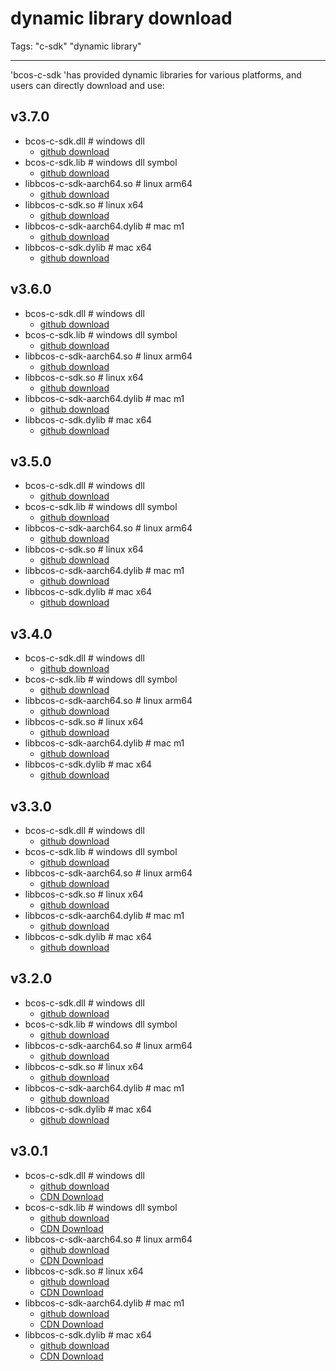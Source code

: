 # dynamic library download

Tags: "c-sdk" "dynamic library"

----------

 'bcos-c-sdk 'has provided dynamic libraries for various platforms, and users can directly download and use:

## v3.7.0

- bcos-c-sdk.dll    # windows dll
  - [github download](https://github.com/FISCO-BCOS/bcos-c-sdk/releases/download/v3.7.0/bcos-c-sdk.dll)
- bcos-c-sdk.lib    # windows dll symbol
  - [github download](https://github.com/FISCO-BCOS/bcos-c-sdk/releases/download/v3.7.0/bcos-c-sdk.lib)
- libbcos-c-sdk-aarch64.so  # linux arm64
  - [github download](https://github.com/FISCO-BCOS/bcos-c-sdk/releases/download/v3.7.0/libbcos-c-sdk-aarch64.so)
- libbcos-c-sdk.so  # linux x64
  - [github download](https://github.com/FISCO-BCOS/bcos-c-sdk/releases/download/v3.7.0/libbcos-c-sdk.so)
- libbcos-c-sdk-aarch64.dylib   # mac m1
  - [github download](https://github.com/FISCO-BCOS/bcos-c-sdk/releases/download/v3.7.0/libbcos-c-sdk-aarch64.dylib)
- libbcos-c-sdk.dylib   # mac x64
  - [github download](https://github.com/FISCO-BCOS/bcos-c-sdk/releases/download/v3.7.0/libbcos-c-sdk.dylib)

## v3.6.0

- bcos-c-sdk.dll    # windows dll
  - [github download](https://github.com/FISCO-BCOS/bcos-c-sdk/releases/download/v3.6.0/bcos-c-sdk.dll)
- bcos-c-sdk.lib    # windows dll symbol
  - [github download](https://github.com/FISCO-BCOS/bcos-c-sdk/releases/download/v3.6.0/bcos-c-sdk.lib)
- libbcos-c-sdk-aarch64.so  # linux arm64
  - [github download](https://github.com/FISCO-BCOS/bcos-c-sdk/releases/download/v3.6.0/libbcos-c-sdk-aarch64.so)
- libbcos-c-sdk.so  # linux x64
  - [github download](https://github.com/FISCO-BCOS/bcos-c-sdk/releases/download/v3.6.0/libbcos-c-sdk.so)
- libbcos-c-sdk-aarch64.dylib   # mac m1
  - [github download](https://github.com/FISCO-BCOS/bcos-c-sdk/releases/download/v3.6.0/libbcos-c-sdk-aarch64.dylib)
- libbcos-c-sdk.dylib   # mac x64
  - [github download](https://github.com/FISCO-BCOS/bcos-c-sdk/releases/download/v3.6.0/libbcos-c-sdk.dylib)

## v3.5.0

- bcos-c-sdk.dll    # windows dll
  - [github download](https://github.com/FISCO-BCOS/bcos-c-sdk/releases/download/v3.5.0/bcos-c-sdk.dll)
- bcos-c-sdk.lib    # windows dll symbol
  - [github download](https://github.com/FISCO-BCOS/bcos-c-sdk/releases/download/v3.5.0/bcos-c-sdk.lib)
- libbcos-c-sdk-aarch64.so  # linux arm64
  - [github download](https://github.com/FISCO-BCOS/bcos-c-sdk/releases/download/v3.5.0/libbcos-c-sdk-aarch64.so)
- libbcos-c-sdk.so  # linux x64
  - [github download](https://github.com/FISCO-BCOS/bcos-c-sdk/releases/download/v3.5.0/libbcos-c-sdk.so)
- libbcos-c-sdk-aarch64.dylib   # mac m1
  - [github download](https://github.com/FISCO-BCOS/bcos-c-sdk/releases/download/v3.5.0/libbcos-c-sdk-aarch64.dylib)
- libbcos-c-sdk.dylib   # mac x64
  - [github download](https://github.com/FISCO-BCOS/bcos-c-sdk/releases/download/v3.5.0/libbcos-c-sdk.dylib)

## v3.4.0

- bcos-c-sdk.dll    # windows dll
  - [github download](https://github.com/FISCO-BCOS/bcos-c-sdk/releases/download/v3.4.0/bcos-c-sdk.dll)
- bcos-c-sdk.lib    # windows dll symbol
  - [github download](https://github.com/FISCO-BCOS/bcos-c-sdk/releases/download/v3.4.0/bcos-c-sdk.lib)
- libbcos-c-sdk-aarch64.so  # linux arm64
  - [github download](https://github.com/FISCO-BCOS/bcos-c-sdk/releases/download/v3.4.0/libbcos-c-sdk-aarch64.so)
- libbcos-c-sdk.so  # linux x64
  - [github download](https://github.com/FISCO-BCOS/bcos-c-sdk/releases/download/v3.4.0/libbcos-c-sdk.so)
- libbcos-c-sdk-aarch64.dylib   # mac m1
  - [github download](https://github.com/FISCO-BCOS/bcos-c-sdk/releases/download/v3.4.0/libbcos-c-sdk-aarch64.dylib)
- libbcos-c-sdk.dylib   # mac x64
  - [github download](https://github.com/FISCO-BCOS/bcos-c-sdk/releases/download/v3.4.0/libbcos-c-sdk.dylib)

## v3.3.0

- bcos-c-sdk.dll    # windows dll
  - [github download](https://github.com/FISCO-BCOS/bcos-c-sdk/releases/download/v3.3.0/bcos-c-sdk.dll)
- bcos-c-sdk.lib    # windows dll symbol
  - [github download](https://github.com/FISCO-BCOS/bcos-c-sdk/releases/download/v3.3.0/bcos-c-sdk.lib)
- libbcos-c-sdk-aarch64.so  # linux arm64
  - [github download](https://github.com/FISCO-BCOS/bcos-c-sdk/releases/download/v3.3.0/libbcos-c-sdk-aarch64.so)
- libbcos-c-sdk.so  # linux x64
  - [github download](https://github.com/FISCO-BCOS/bcos-c-sdk/releases/download/v3.3.0/libbcos-c-sdk.so)
- libbcos-c-sdk-aarch64.dylib   # mac m1
  - [github download](https://github.com/FISCO-BCOS/bcos-c-sdk/releases/download/v3.3.0/libbcos-c-sdk-aarch64.dylib)
- libbcos-c-sdk.dylib   # mac x64
  - [github download](https://github.com/FISCO-BCOS/bcos-c-sdk/releases/download/v3.3.0/libbcos-c-sdk.dylib)

## v3.2.0

- bcos-c-sdk.dll    # windows dll
  - [github download](https://github.com/FISCO-BCOS/bcos-c-sdk/releases/download/v3.2.0/bcos-c-sdk.dll)
- bcos-c-sdk.lib    # windows dll symbol
  - [github download](https://github.com/FISCO-BCOS/bcos-c-sdk/releases/download/v3.2.0/bcos-c-sdk.lib)
- libbcos-c-sdk-aarch64.so  # linux arm64
  - [github download](https://github.com/FISCO-BCOS/bcos-c-sdk/releases/download/v3.2.0/libbcos-c-sdk-aarch64.so)
- libbcos-c-sdk.so  # linux x64
  - [github download](https://github.com/FISCO-BCOS/bcos-c-sdk/releases/download/v3.2.0/libbcos-c-sdk.so)
- libbcos-c-sdk-aarch64.dylib   # mac m1
  - [github download](https://github.com/FISCO-BCOS/bcos-c-sdk/releases/download/v3.2.0/libbcos-c-sdk-aarch64.dylib)
- libbcos-c-sdk.dylib   # mac x64
  - [github download](https://github.com/FISCO-BCOS/bcos-c-sdk/releases/download/v3.2.0/libbcos-c-sdk.dylib)

## v3.0.1

- bcos-c-sdk.dll    # windows dll
  - [github download](https://github.com/FISCO-BCOS/bcos-c-sdk/releases/download/v3.0.1/bcos-c-sdk.dll)
  - [CDN Download](https://osp-1257653870.cos.ap-guangzhou.myqcloud.com/FISCO-BCOS/c-sdk/releases/v3.0.1/bcos-c-sdk.dll)
- bcos-c-sdk.lib    # windows dll symbol
  - [github download](https://github.com/FISCO-BCOS/bcos-c-sdk/releases/download/v3.0.1/bcos-c-sdk.lib)
  - [CDN Download](https://osp-1257653870.cos.ap-guangzhou.myqcloud.com/FISCO-BCOS/c-sdk/releases/v3.0.1/bcos-c-sdk.lib)
- libbcos-c-sdk-aarch64.so  # linux arm64
  - [github download](https://github.com/FISCO-BCOS/bcos-c-sdk/releases/download/v3.0.1/libbcos-c-sdk-aarch64.so)
  - [CDN Download](https://osp-1257653870.cos.ap-guangzhou.myqcloud.com/FISCO-BCOS/c-sdk/releases/v3.0.1/libbcos-c-sdk-aarch64.so)
- libbcos-c-sdk.so  # linux x64
  - [github download](https://github.com/FISCO-BCOS/bcos-c-sdk/releases/download/v3.0.1/libbcos-c-sdk.so)
  - [CDN Download](https://osp-1257653870.cos.ap-guangzhou.myqcloud.com/FISCO-BCOS/c-sdk/releases/v3.0.1/libbcos-c-sdk.so)
- libbcos-c-sdk-aarch64.dylib   # mac m1
  - [github download](https://github.com/FISCO-BCOS/bcos-c-sdk/releases/download/v3.0.1/libbcos-c-sdk-aarch64.dylib)
  - [CDN Download](https://osp-1257653870.cos.ap-guangzhou.myqcloud.com/FISCO-BCOS/c-sdk/releases/v3.0.1/libbcos-c-sdk-aarch64.dylib)
- libbcos-c-sdk.dylib   # mac x64
  - [github download](https://github.com/FISCO-BCOS/bcos-c-sdk/releases/download/v3.0.1/libbcos-c-sdk.dylib)
  - [CDN Download](https://osp-1257653870.cos.ap-guangzhou.myqcloud.com/FISCO-BCOS/c-sdk/releases/v3.0.1/libbcos-c-sdk.dylib)
